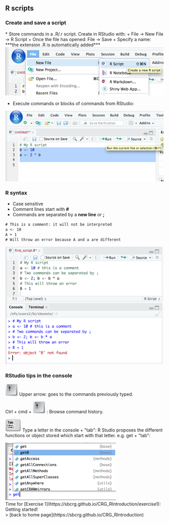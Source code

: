 <h2>R scripts</h2>

<h3>Create and save a script</h3>
* Store commands in a .R/.r script. Create in RStudio with: 
  + File -> New File -> R Script
  + Once the file has opened: File -> Save 
  + Specify a name: ***the extension .R is automatically added***
  <img src="images/rscript_rstudio.png" width="500"/>

* Execute commands or blocks of commands from RStudio:
<img src="images/rscript_rstudio_cmd.png" width="500"/>

<h3>R syntax</h3>

* Case sensitive
* Comment lines start with **#**
* Commands are separated by a **new line** or **;**
```{r}
# This is a comment: it will not be interpreted
a <- 10
A + 1
# Will throw an error because A and a are different
```
<img src="images/syntax_error.png" width="500"/>

<h3>RStudio tips in the console</h3>

<img src="images/arrow_up.png" width="40"/> Upper arrow: goes to the commands previously typed.

Ctrl + cmd + <img src="images/arrow_up.png" width="40"/> : Browse command history.

<img src="images/tab_key.png" width="50"/> Type a letter in the console + "tab": R Studio proposes the different functions or object stored which start with that letter. e.g. get + "tab":

<img src="images/tab_functions.png" width="350"/>

<br>
Time for [Exercise 1](https://sbcrg.github.io/CRG_RIntroduction/exercise1): Getting started!
<br>
> [back to home page](https://sbcrg.github.io/CRG_RIntroduction)

